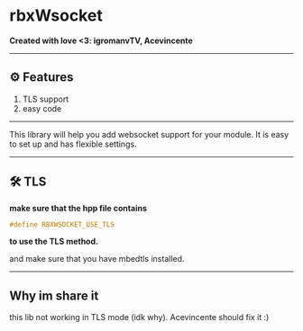 # rbxWsocket

**Created with love <3: igromanvTV, Acevincente**

---
## ⚙️ **Features**
1. TLS support
2. easy code

---

This library will help you add websocket support for your module. It is easy to set up and has flexible settings.

---
## 🛠️ **TLS**

**make sure that the hpp file contains**
```hpp
#define RBXWSOCKET_USE_TLS
```
**to use the TLS method.**

and make sure that you have mbedtls installed.

---
## **Why im share it**
this lib not working in TLS mode (idk why). Acevincente should fix it :)
